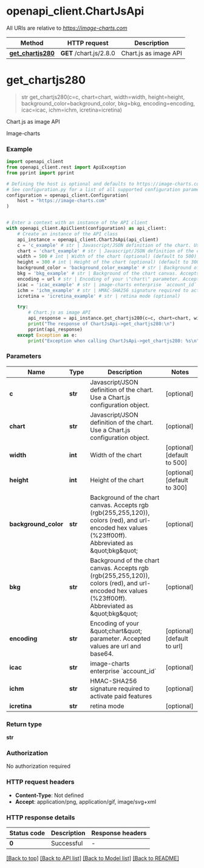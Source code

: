 # openapi_client.ChartJsApi

All URIs are relative to *https://image-charts.com*

Method | HTTP request | Description
------------- | ------------- | -------------
[**get_chartjs280**](ChartJsApi.md#get_chartjs280) | **GET** /chart.js/2.8.0 | Chart.js as image API


# **get_chartjs280**
> str get_chartjs280(c=c, chart=chart, width=width, height=height, background_color=background_color, bkg=bkg, encoding=encoding, icac=icac, ichm=ichm, icretina=icretina)

Chart.js as image API

Image-charts

### Example


```python
import openapi_client
from openapi_client.rest import ApiException
from pprint import pprint

# Defining the host is optional and defaults to https://image-charts.com
# See configuration.py for a list of all supported configuration parameters.
configuration = openapi_client.Configuration(
    host = "https://image-charts.com"
)


# Enter a context with an instance of the API client
with openapi_client.ApiClient(configuration) as api_client:
    # Create an instance of the API class
    api_instance = openapi_client.ChartJsApi(api_client)
    c = 'c_example' # str | Javascript/JSON definition of the chart. Use a Chart.js configuration object. (optional)
    chart = 'chart_example' # str | Javascript/JSON definition of the chart. Use a Chart.js configuration object. (optional)
    width = 500 # int | Width of the chart (optional) (default to 500)
    height = 300 # int | Height of the chart (optional) (default to 300)
    background_color = 'background_color_example' # str | Background of the chart canvas. Accepts rgb (rgb(255,255,120)), colors (red), and url-encoded hex values (%23ff00ff). Abbreviated as \"bkg\" (optional)
    bkg = 'bkg_example' # str | Background of the chart canvas. Accepts rgb (rgb(255,255,120)), colors (red), and url-encoded hex values (%23ff00ff). Abbreviated as \"bkg\" (optional)
    encoding = url # str | Encoding of your \"chart\" parameter. Accepted values are url and base64. (optional) (default to url)
    icac = 'icac_example' # str | image-charts enterprise `account_id` (optional)
    ichm = 'ichm_example' # str | HMAC-SHA256 signature required to activate paid features (optional)
    icretina = 'icretina_example' # str | retina mode (optional)

    try:
        # Chart.js as image API
        api_response = api_instance.get_chartjs280(c=c, chart=chart, width=width, height=height, background_color=background_color, bkg=bkg, encoding=encoding, icac=icac, ichm=ichm, icretina=icretina)
        print("The response of ChartJsApi->get_chartjs280:\n")
        pprint(api_response)
    except Exception as e:
        print("Exception when calling ChartJsApi->get_chartjs280: %s\n" % e)
```



### Parameters


Name | Type | Description  | Notes
------------- | ------------- | ------------- | -------------
 **c** | **str**| Javascript/JSON definition of the chart. Use a Chart.js configuration object. | [optional] 
 **chart** | **str**| Javascript/JSON definition of the chart. Use a Chart.js configuration object. | [optional] 
 **width** | **int**| Width of the chart | [optional] [default to 500]
 **height** | **int**| Height of the chart | [optional] [default to 300]
 **background_color** | **str**| Background of the chart canvas. Accepts rgb (rgb(255,255,120)), colors (red), and url-encoded hex values (%23ff00ff). Abbreviated as \&quot;bkg\&quot; | [optional] 
 **bkg** | **str**| Background of the chart canvas. Accepts rgb (rgb(255,255,120)), colors (red), and url-encoded hex values (%23ff00ff). Abbreviated as \&quot;bkg\&quot; | [optional] 
 **encoding** | **str**| Encoding of your \&quot;chart\&quot; parameter. Accepted values are url and base64. | [optional] [default to url]
 **icac** | **str**| image-charts enterprise &#x60;account_id&#x60; | [optional] 
 **ichm** | **str**| HMAC-SHA256 signature required to activate paid features | [optional] 
 **icretina** | **str**| retina mode | [optional] 

### Return type

**str**

### Authorization

No authorization required

### HTTP request headers

 - **Content-Type**: Not defined
 - **Accept**: application/png, application/gif, image/svg+xml

### HTTP response details

| Status code | Description | Response headers |
|-------------|-------------|------------------|
**0** | Successful |  -  |

[[Back to top]](#) [[Back to API list]](../README.md#documentation-for-api-endpoints) [[Back to Model list]](../README.md#documentation-for-models) [[Back to README]](../README.md)

